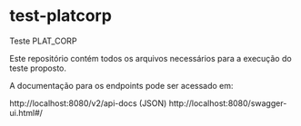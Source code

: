 # test-platcorp
Teste PLAT_CORP

Este repositório contém todos os arquivos necessários para a execução do teste proposto.

A documentação para os endpoints pode ser acessado em:

http://localhost:8080/v2/api-docs (JSON)
http://localhost:8080/swagger-ui.html#/


